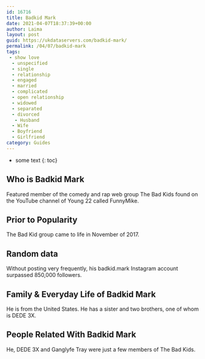 ```yaml
---
id: 16716
title: Badkid Mark
date: 2021-04-07T18:37:39+00:00
author: Laima
layout: post
guid: https://ukdataservers.com/badkid-mark/
permalink: /04/07/badkid-mark
tags:
 - show love
  - unspecified
  - single
  - relationship
  - engaged
  - married
  - complicated
  - open relationship
  - widowed
  - separated
  - divorced
   - Husband
  - Wife
  - Boyfriend
  - Girlfriend
category: Guides
---
```


* some text
{: toc}


## Who is Badkid Mark
                  
                  
                  
Featured member of the comedy and rap web group The Bad Kids found on the YouTube channel of Young 22 called FunnyMike.
                  
              
            
              
            
                
                
                
## Prior to Popularity
                  
                  
                  
The Bad Kid group came to life in November of 2017.
                  
              
            
              
            
                
                
                
## Random data
                  
                  
                  
Without posting very frequently, his badkid.mark Instagram account surpassed 850,000 followers. 
                  
              
            
              
            
                
                
                
## Family & Everyday Life of Badkid Mark
                  
                  
                  
He is from the United States. He has a sister and two brothers, one of whom is DEDE 3X.
                  
              
            
              
            
                
                
                
## People Related With Badkid Mark
                  
                  
                  
He, DEDE 3X and Ganglyfe Tray were just a few members of The Bad Kids.
                  
              
            
              
            
                
              
            
              
              
            
            
              
            
          
          
          